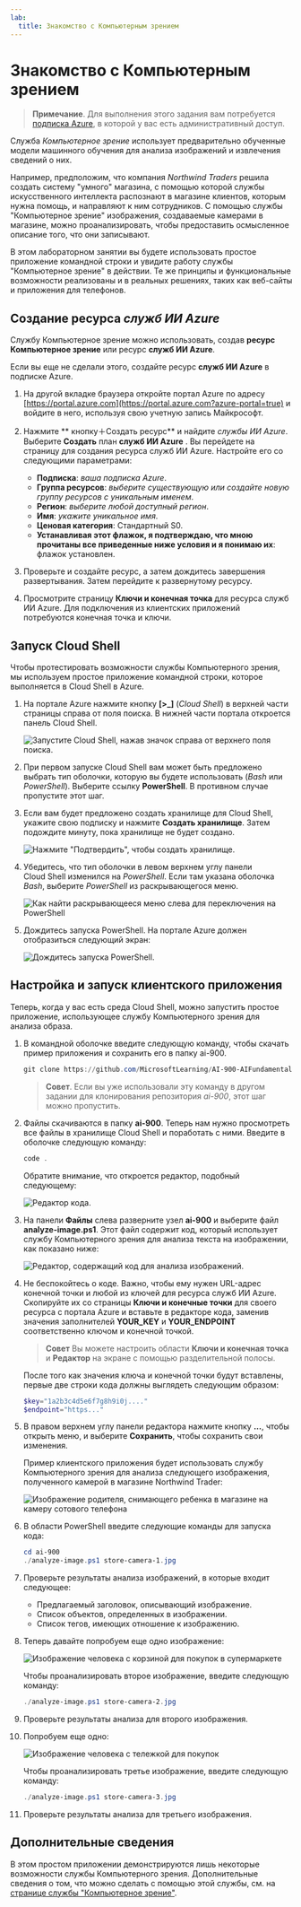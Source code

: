 ```yaml
---
lab:
  title: Знакомство с Компьютерным зрением
---
```


# Знакомство с Компьютерным зрением

> **Примечание**. Для выполнения этого задания вам потребуется [подписка Azure](https://azure.microsoft.com/free?azure-portal=true), в которой у вас есть административный доступ.

Служба *Компьютерное зрение* использует предварительно обученные модели машинного обучения для анализа изображений и извлечения сведений о них.

Например, предположим, что компания *Northwind Traders* решила создать систему "умного" магазина, с помощью которой службы искусственного интеллекта распознают в магазине клиентов, которым нужна помощь, и направляют к ним сотрудников. С помощью службы "Компьютерное зрение" изображения, создаваемые камерами в магазине, можно проанализировать, чтобы предоставить осмысленное описание того, что они записывают.

В этом лабораторном занятии вы будете использовать простое приложение командной строки и увидите работу службы "Компьютерное зрение" в действии. Те же принципы и функциональные возможности реализованы и в реальных решениях, таких как веб-сайты и приложения для телефонов.

## Создание ресурса *служб ИИ Azure*

Службу Компьютерное зрение можно использовать, создав **ресурс Компьютерное зрение** или ресурс **служб ИИ Azure**.

Если вы еще не сделали этого, создайте ресурс **служб ИИ Azure** в подписке Azure.

1. На другой вкладке браузера откройте портал Azure по адресу [https://portal.azure.com](https://portal.azure.com?azure-portal=true) и войдите в него, используя свою учетную запись Майкрософт.

1. Нажмите ** кнопку&#65291;Создать ресурс** и найдите *службы ИИ Azure*. Выберите **Создать** план **служб ИИ Azure** . Вы перейдете на страницу для создания ресурса служб ИИ Azure. Настройте его со следующими параметрами:
    - **Подписка**: *ваша подписка Azure*.
    - **Группа ресурсов**: *выберите существующую или создайте новую группу ресурсов с уникальным именем*.
    - **Регион**: *выберите любой доступный регион*.
    - **Имя**: *укажите уникальное имя*.
    - **Ценовая категория**: Стандартный S0.
    - **Устанавливая этот флажок, я подтверждаю, что мною прочитаны все приведенные ниже условия и я понимаю их**: флажок установлен.

1. Проверьте и создайте ресурс, а затем дождитесь завершения развертывания. Затем перейдите к развернутому ресурсу.

1. Просмотрите страницу **Ключи и конечная точка** для ресурса служб ИИ Azure. Для подключения из клиентских приложений потребуются конечная точка и ключи.

## Запуск Cloud Shell

Чтобы протестировать возможности службы Компьютерного зрения, мы используем простое приложение командной строки, которое выполняется в Cloud Shell в Azure.

1. На портале Azure нажмите кнопку **[>_]** (*Cloud Shell*) в верхней части страницы справа от поля поиска. В нижней части портала откроется панель Cloud Shell.

    ![Запустите Cloud Shell, нажав значок справа от верхнего поля поиска.](media/analyze-images-computer-vision-service/powershell-portal-guide-1.png)

1. При первом запуске Cloud Shell вам может быть предложено выбрать тип оболочки, которую вы будете использовать (*Bash* или *PowerShell*). Выберите ссылку **PowerShell**. В противном случае пропустите этот шаг.  

1. Если вам будет предложено создать хранилище для Cloud Shell, укажите свою подписку и нажмите **Создать хранилище**. Затем подождите минуту, пока хранилище не будет создано.

    ![Нажмите "Подтвердить", чтобы создать хранилище.](media/analyze-images-computer-vision-service/powershell-portal-guide-2.png)

1. Убедитесь, что тип оболочки в левом верхнем углу панели Cloud Shell изменился на *PowerShell*. Если там указана оболочка *Bash*, выберите *PowerShell* из раскрывающегося меню.

    ![Как найти раскрывающееся меню слева для переключения на PowerShell](media/analyze-images-computer-vision-service/powershell-portal-guide-3.png)

1. Дождитесь запуска PowerShell. На портале Azure должен отобразиться следующий экран:  

    ![Дождитесь запуска PowerShell.](media/analyze-images-computer-vision-service/powershell-prompt.png)

## Настройка и запуск клиентского приложения

Теперь, когда у вас есть среда Cloud Shell, можно запустить простое приложение, использующее службу Компьютерного зрения для анализа образа.

1. В командной оболочке введите следующую команду, чтобы скачать пример приложения и сохранить его в папку ai-900.

    ```PowerShell
    git clone https://github.com/MicrosoftLearning/AI-900-AIFundamentals ai-900
    ```

    > **Совет**. Если вы уже использовали эту команду в другом задании для клонирования репозитория *ai-900*, этот шаг можно пропустить.

1. Файлы скачиваются в папку **ai-900**. Теперь нам нужно просмотреть все файлы в хранилище Cloud Shell и поработать с ними. Введите в оболочке следующую команду:

    ```PowerShell
    code .
    ```

    Обратите внимание, что откроется редактор, подобный следующему:

    ![Редактор кода.](media/analyze-images-computer-vision-service/powershell-portal-guide-4.png)

1. На панели **Файлы** слева разверните узел **ai-900** и выберите файл **analyze-image.ps1**. Этот файл содержит код, который использует службу Компьютерного зрения для анализа текста на изображении, как показано ниже:

    ![Редактор, содержащий код для анализа изображений.](media/analyze-images-computer-vision-service/analyze-image-code.png)

1. Не беспокойтесь о коде. Важно, чтобы ему нужен URL-адрес конечной точки и любой из ключей для ресурса служб ИИ Azure. Скопируйте их со страницы **Ключи и конечные точки** для своего ресурса с портала Azure и вставьте в редакторе кода, заменив значения заполнителей **YOUR_KEY** и **YOUR_ENDPOINT** соответственно ключом и конечной точкой.

    > **Совет** Вы можете настроить области **Ключи и конечная точка** и **Редактор** на экране с помощью разделительной полосы.

    После того как значения ключа и конечной точки будут вставлены, первые две строки кода должны выглядеть следующим образом:

    ```PowerShell
    $key="1a2b3c4d5e6f7g8h9i0j...."    
    $endpoint="https..."
    ```

1. В правом верхнем углу панели редактора нажмите кнопку **...**, чтобы открыть меню, и выберите **Сохранить**, чтобы сохранить свои изменения.

    Пример клиентского приложения будет использовать службу Компьютерного зрения для анализа следующего изображения, полученного камерой в магазине Northwind Trader:

    ![Изображение родителя, снимающего ребенка в магазине на камеру сотового телефона](media/analyze-images-computer-vision-service/store-camera-1.jpg)

1. В области PowerShell введите следующие команды для запуска кода:

    ```PowerShell
    cd ai-900
    ./analyze-image.ps1 store-camera-1.jpg
    ```

1. Проверьте результаты анализа изображений, в которые входит следующее:
    - Предлагаемый заголовок, описывающий изображение.
    - Список объектов, определенных в изображении.
    - Список тегов, имеющих отношение к изображению.

1. Теперь давайте попробуем еще одно изображение:

    ![Изображение человека с корзиной для покупок в супермаркете](media/analyze-images-computer-vision-service/store-camera-2.jpg)

    Чтобы проанализировать второе изображение, введите следующую команду:

    ```PowerShell
    ./analyze-image.ps1 store-camera-2.jpg
    ```

1. Проверьте результаты анализа для второго изображения.

1. Попробуем еще одно:

    ![Изображение человека с тележкой для покупок](media/analyze-images-computer-vision-service/store-camera-3.jpg)

    Чтобы проанализировать третье изображение, введите следующую команду:

    ```PowerShell
    ./analyze-image.ps1 store-camera-3.jpg
    ```

1. Проверьте результаты анализа для третьего изображения.

## Дополнительные сведения

В этом простом приложении демонстрируются лишь некоторые возможности службы Компьютерного зрения. Дополнительные сведения о том, что можно сделать с помощью этой службы, см. на [странице службы "Компьютерное зрение"](https://azure.microsoft.com/products/ai-services?activetab=pivot:visiontab).
